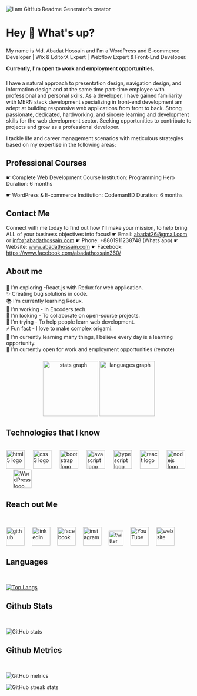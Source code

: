 
![I am GitHub Readme Generator's creator](https://media.licdn.com/dms/image/v2/D5616AQHbv0uuqmz_zQ/profile-displaybackgroundimage-shrink_350_1400/profile-displaybackgroundimage-shrink_350_1400/0/1695665354502?e=1762387200&v=beta&t=BIPe52TfgKGDTNJJ2n5Xb_HjcsBBciJKYaJ2hQ7pcu0)

<h1 align="left">Hey 👋 What's up?</h1>

###

<p align="left">My name is Md. Abadat Hossain and I'm a WordPress and E-commerce Developer | Wix & EditorX Expert | Webflow Expert & Front-End Developer.</p>
<p><strong> Currently, I'm open to work and employment opportunities.</strong> </p> 

###
I have a natural approach to presentation design, navigation design, and information design and at the same time part-time employee with professional and personal skills. As a developer, I have gained familiarity with MERN stack development specializing in front-end development am adept at building responsive web applications from front to back. Strong passionate, dedicated, hardworking, and sincere learning and development skills for the web development sector. Seeking opportunities to contribute to projects and grow as a professional developer.

I tackle life and career management scenarios with meticulous strategies based on my expertise in the following areas:

<h2 align="left">Professional Courses</h2>

☛ Complete Web Development Course
 Institution: Programming Hero
 Duration: 6 months

☛ WordPress & E-commerce
 Institution: CodemanBD
 Duration: 6 months
 
<h2 align="left">Contact Me</h2>

Connect with me today to find out how I’ll make your mission, to help bring ALL of your business objectives into focus!
☛ Email: abadat26@gmail.com or info@abadathossain.com
☛ Phone: +8801911238748 (Whats app) 
☛ Website: www.abadathossain.com
☛ Facebook: https://www.facebook.com/abadathossain360/

<h2 align="left">About me</h2>

###

<p align="left">🌱 I’m exploring -React.js with Redux for web application.<br>✨ Creating bug solutions in code.<br>📚 I'm currently learning Redux.<br>🎯 I’m working - In Encoders.tech.<br>👯 I’m looking - To collaborate on open-source projects.<br>🤔 I’m trying - To help people learn web development.<br>⚡ Fun fact - I love to make complex origami.<br>🌱 I’m currently learning many things, I believe every day is a learning opportunity.<br>👯 I’m currently open for work and employment opportunities (remote) </p> 

###

###

<div align="center">
  <img src="https://github-readme-stats.vercel.app/api?username=AbadatHossain&hide_title=false&hide_rank=false&show_icons=true&include_all_commits=true&count_private=true&disable_animations=false&theme=dracula&locale=en&hide_border=false" height="150" alt="stats graph"  />
  <img src="https://github-readme-stats.vercel.app/api/top-langs?username=AbadatHossain&locale=en&hide_title=false&layout=compact&card_width=320&langs_count=5&theme=dracula&hide_border=false" height="150" alt="languages graph"  />
</div>

###

<h2 align="left">Technologies that I know</h2><br>

<div align="left">
  <img src="https://cdn.jsdelivr.net/gh/devicons/devicon/icons/html5/html5-original.svg" height="50" alt="html5 logo"  />
  <img width="15" />

  <img src="https://cdn.jsdelivr.net/gh/devicons/devicon/icons/css3/css3-original.svg" height="50" alt="css3 logo" />
  <img width="15" />

  <img src="https://cdn.jsdelivr.net/gh/devicons/devicon/icons/bootstrap/bootstrap-original.svg" height="50" alt="bootstrap logo"  />
  <img width="15" />
  
  <img src="https://cdn.jsdelivr.net/gh/devicons/devicon/icons/javascript/javascript-original.svg" height="50" alt="javascript logo"  />
  <img width="15" />
  
  <img src="https://cdn.jsdelivr.net/gh/devicons/devicon/icons/typescript/typescript-original.svg" height="50" alt="typescript logo"  />
  <img width="15" />
  
  <img src="https://cdn.jsdelivr.net/gh/devicons/devicon/icons/react/react-original.svg" height="50" alt="react logo"  />
  <img width="15" />
  
  <img src="https://cdn.jsdelivr.net/gh/devicons/devicon/icons/nodejs/nodejs-original.svg" height="50" alt="nodejs logo"  />
  <img width="15" />
  
  <img src="https://cdn.jsdelivr.net/gh/devicons/devicon/icons/wordpress/wordpress-original.svg" height="50" alt="WordPress logo"  />
  <img width="15" />

</div>

<h2 align="left">Reach out Me</h2><br>

[<img src='https://cdn.jsdelivr.net/npm/simple-icons@3.0.1/icons/github.svg' alt='github' height='50'>](https://github.com/AbadatHossain) &nbsp;&nbsp;&nbsp; [<img src='https://cdn.jsdelivr.net/npm/simple-icons@3.0.1/icons/linkedin.svg' alt='linkedin' height='50'>](https://www.linkedin.com/in/md-abadat-hossain/) &nbsp;&nbsp;&nbsp; [<img src='https://cdn.jsdelivr.net/npm/simple-icons@3.0.1/icons/facebook.svg' alt='facebook' height='50'>](https://www.facebook.com/abadat.hossain.7) &nbsp;&nbsp;&nbsp; [<img src='https://cdn.jsdelivr.net/npm/simple-icons@3.0.1/icons/instagram.svg' alt='instagram' height='50'>](https://www.instagram.com/abadat_hossain360/) &nbsp;&nbsp;&nbsp; [<img src='https://cdn.jsdelivr.net/npm/simple-icons@3.0.1/icons/twitter.svg' alt='twitter' height='40'>](https://twitter.com/abadat26) &nbsp;&nbsp;&nbsp; [<img src='https://cdn.jsdelivr.net/npm/simple-icons@3.0.1/icons/youtube.svg' alt='YouTube' height='50'>](https://www.youtube.com/channel/@abadat-hossain) &nbsp;&nbsp;&nbsp; [<img src='https://cdn.jsdelivr.net/npm/simple-icons@3.0.1/icons/icloud.svg' alt='website' height='50'>](www.abadathossain.com)  

###

<h2 align="left">Languages</h2><br>

[![Top Langs](https://github-readme-stats.vercel.app/api/top-langs/?username=AbadatHossain)](https://github.com/anuraghazra/github-readme-stats)

<h2 align="left">Github Stats</h2><br>

![GitHub stats](https://github-readme-stats.vercel.app/api?username=AbadatHossain&show_icons=true&count_private=true)  

<h2 align="left">Github Metrics</h2><br>

![GitHub metrics](https://metrics.lecoq.io/AbadatHossain)  

![GitHub streak stats](https://streak-stats.demolab.com/?user=AbadatHossain)  

###










